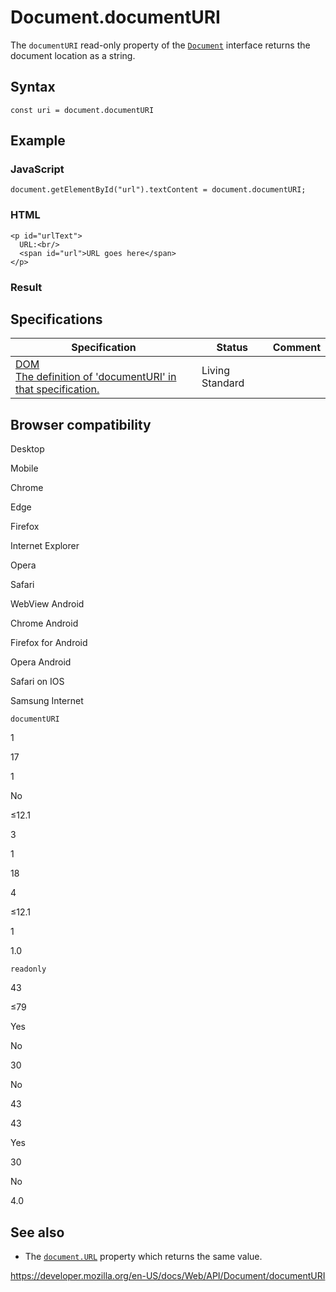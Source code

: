 # Document.documentURI

The `documentURI` read-only property of the [`Document`](../document) interface returns the document location as a string.

## Syntax

    const uri = document.documentURI

## Example

### JavaScript

    document.getElementById("url").textContent = document.documentURI;

### HTML

    <p id="urlText">
      URL:<br/>
      <span id="url">URL goes here</span>
    </p>

### Result

## Specifications

<table><thead><tr class="header"><th>Specification</th><th>Status</th><th>Comment</th></tr></thead><tbody><tr class="odd"><td><a href="https://dom.spec.whatwg.org/#dom-document-documenturi">DOM<br />
<span class="small">The definition of 'documentURI' in that specification.</span></a></td><td><span class="spec-living">Living Standard</span></td><td></td></tr></tbody></table>

## Browser compatibility

Desktop

Mobile

Chrome

Edge

Firefox

Internet Explorer

Opera

Safari

WebView Android

Chrome Android

Firefox for Android

Opera Android

Safari on IOS

Samsung Internet

`documentURI`

1

17

1

No

≤12.1

3

1

18

4

≤12.1

1

1.0

`readonly`

43

≤79

Yes

No

30

No

43

43

Yes

30

No

4.0

## See also

- The [`document.URL`](url) property which returns the same value.

<a href="https://developer.mozilla.org/en-US/docs/Web/API/Document/documentURI" class="_attribution-link">https://developer.mozilla.org/en-US/docs/Web/API/Document/documentURI</a>
